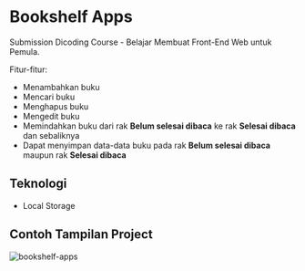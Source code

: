 # Bookshelf Apps
Submission Dicoding Course - Belajar Membuat Front-End Web untuk Pemula.  

Fitur-fitur:
- Menambahkan buku
- Mencari buku
- Menghapus buku
- Mengedit buku
- Memindahkan buku dari rak **Belum selesai dibaca** ke rak **Selesai dibaca** dan sebaliknya
- Dapat menyimpan data-data buku pada rak **Belum selesai dibaca** maupun rak **Selesai dibaca**

## Teknologi
- Local Storage

## Contoh Tampilan Project
![bookshelf-apps](https://user-images.githubusercontent.com/94782135/142796053-fc8265cc-5c9e-465d-8530-d5955b2e721e.png)
